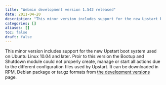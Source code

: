 ```yaml
---
title: "Webmin development version 1.542 released"
date: 2011-04-20
description: "This minor version includes support for the new Upstart boot system used on Ubuntu Linux 10.04..."
categories: []
aliases: []
toc: false
draft: false
---
```

This minor version includes support for the new Upstart boot system used on Ubuntu Linux 10.04 and later. Proir to this version the Bootup and Shutdown module could not properly create, manage or start all actions due to the different configuration files used by Upstart. It can be downloaded in RPM, Debian package or tar.gz formats from [the development versions][1] page.

  [1]: devel.html
